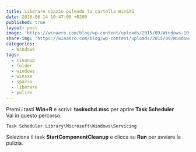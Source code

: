```yaml
---
title: Liberare spazio pulendo la cartella WinSXS
date: 2018-06-14 10:47:00 +0200
published: true
layout: post
image: 'https://winaero.com/blog/wp-content/uploads/2015/09/Windows-10-logo-icon-22.png'
share-img: 'https://winaero.com/blog/wp-content/uploads/2015/09/Windows-10-logo-icon-22.png'
categories:
  - Windows
tags:
  - cleanup
  - folder
  - windows
  - winsxs
  - spazio
  - liberare
  - pulire
---
```

Premi i tasti **Win+R** e scrivi: **taskschd.msc** per aprire **Task Scheduler**   
Vai in questo percorso:   

	Task Scheduler Library\Microsoft\Windows\Servicing

Seleziona il task **StartComponentCleanup** e clicca su **Run** per avviare la pulizia.   

